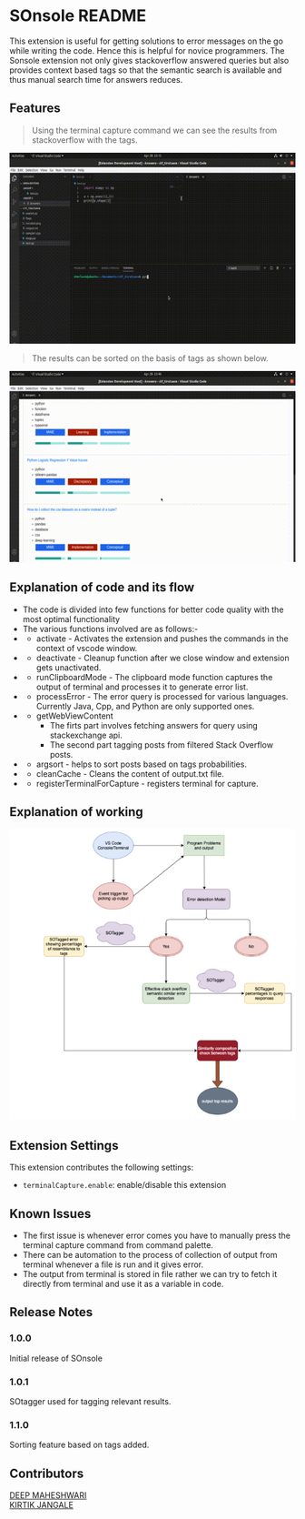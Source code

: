 # SOnsole README

This extension is useful for getting solutions to error messages on the go while writing the code. Hence this is helpful for novice programmers. The Sonsole extension not only gives stackoverflow answered queries but also provides context based tags so that the semantic search is available and thus manual search time for answers reduces. 

## Features

> Using the terminal capture command we can see the results from stackoverflow with the tags.

![Answers displaying in webview using terminal capture command.](/images/out.gif)

> The results can be sorted on the basis of tags as shown below.

![Sorting the answers using the tags feature.](/images/out1.gif)

## Explanation of code and its flow 

* The code is divided into few functions for better code quality with the most optimal functionality
* The various functions involved are as follows:-
* * activate - Activates the extension and pushes the commands in the context of vscode window.
* * deactivate - Cleanup function after we close window and extension gets unactivated.
* * runClipboardMode - The clipboard mode function captures the output of terminal and processes it to generate error list. 
* * processError - The error query is processed for various languages. Currently Java, Cpp, and Python are only supported ones.
* * getWebViewContent
    * The firts part involves fetching answers for query using stackexchange api.
    * The second part tagging posts from filtered Stack Overflow posts.
* * argsort - helps to sort posts based on tags probabilities.
* * cleanCache - Cleans the content of output.txt file.
* * registerTerminalForCapture - registers terminal for capture.

## Explanation of working

![Diagram for explaining the architecture of project](/images/diagram.png)

## Extension Settings

This extension contributes the following settings:

* `terminalCapture.enable`: enable/disable this extension

## Known Issues

* The first issue is whenever error comes you have to manually press the terminal capture command from command palette.
* There can be automation to the process of collection of output from terminal whenever a file is run and it gives error.
* The output from terminal is stored in file rather we can try to fetch it directly from terminal and use it as a variable in code.

## Release Notes

### 1.0.0

Initial release of SOnsole

### 1.0.1

SOtagger used for tagging relevant results.

### 1.1.0

Sorting feature based on tags added.

## Contributors

[DEEP MAHESHWARI](https://github.com/Sherlock2505)      
[KIRTIK JANGALE](https://github.com/kirtikjangale)

